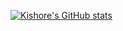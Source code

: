[![Kishore's GitHub stats](https://github-readme-stats.vercel.app/api?username=kishoredubey&count_private=true)](https://github.com/kishoredubey/github-readme-stats)
